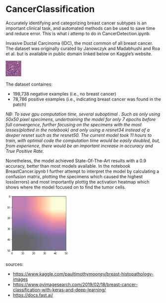 # CancerClassification

Accurately identifying and categorizing breast cancer subtypes is an important clinical task, and automated methods can be used to save time and reduce error. This is what i attemp to do in CancerDetection.ipynb.
 
Invasive Ductal Carcinoma (IDC), the most common of all breast cancer. The dataset was originally curated by Janowczyk and Madabhushi and Roa et al. but is available in public domain linked below on Kaggle’s website.

![Activation Heatmap](https://github.com/Carl-E-B/CancerClassification/blob/master/8863_idx5_x1051_y1051_class1.png)

The dataset containes:
- 198,738 negative examples (i.e., no breast cancer)
- 78,786 positive examples (i.e., indicating breast cancer was found in the patch)

*NB: To save gpu computation time, several suboptimal . Such as only using 50x50 pixel specimens, undertraining the model for only 7 epochs before full convergence, further focusing on the specimens with the most losses(plotted in the notebook) and only using a resnet34 instead of a deeper resnet such as the resnet50. The current model took 11 hours to train, with optimal code the computation time would be easily doubled, but, from experience, there would be an important increase in accuracy and True Positive Rate.*

Nonetheless, the model achieved State-Of-The-Art results with a 0.9 accuracy, better than most models available. In the notebook BreastCancer.ipynb I further attempt to interpret the model by calculating a confusion matrix, plotting the specimens which caused the highest loss(errors) and most importantly plottig the activation heatmap which shows where the model focused on to find the tumor cells.

![Activation Heatmap](https://github.com/Carl-E-B/CancerClassification/blob/master/2019-06-24_9-23-14.png)

sources:

* https://www.kaggle.com/paultimothymooney/breast-histopathology-images
* https://www.pyimagesearch.com/2019/02/18/breast-cancer-classification-with-keras-and-deep-learning/
* https://docs.fast.ai/
